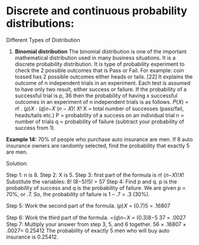 # Discrete and continuous probability distributions:
Different Types of Distribution

1) **Binomial distribution**
The binomial distribution is one of the important mathematical distribution used in many business situations. It is a discrete probability distribution. It is type of probability experiment to check the 2 possible outcomes that is Pass or Fail. For example: coin tossed has 2 possible outcomes either heads or tails. [22]
It explains the outcome of n independent trials in an experiment. Each test is assumed to have only two result, either success or failure. If the probability of a successful trial is p,
36
 then the probability of having x successful outcomes in an experiment of n independent trials is as follows.
𝑃(𝑋) = 𝑛! . (𝑝)𝑋 ⋅ (𝑞)𝑛−𝑋 (𝑛 − 𝑋)! 𝑋!
X = total number of successes (pass/fail, heads/tails etc.)
P = probability of a success on an individual trial
n = number of trials
q = probability of failure (subtract your probability of success from 1).


**Example 14:** 70% of people who purchase auto insurance are men. If 8 auto insurance owners are randomly selected, find the probability that exactly 5 are men.

Solution: 

Step 1: n is 8.
Step 2: X is 5.
Step 3: first part of the formula is
𝑛! (𝑛−𝑋)!𝑋!
Substitute the variables:
8! (8−5)!5!
= 57
Step 4: Find p and q.
p is the probability of success and q is the probability of failure. We are given p = 70%, or .7. So, the probability of failure is 1 – .7 = .3 (30%).

Step 5: Work the second part of the formula.
(𝑝)𝑋 = (0.7)5
= .16807

Step 6: Work the third part of the formula. =(𝑞)𝑛−𝑋
= (0.3)8−5
   37
 = .0027
Step 7: Multiply your answer from step 3, 5, and 6 together. 56 × .16807 × .0027= 0.25412
The probability of exactly 5 men who will buy auto insurance is 0.25412.
